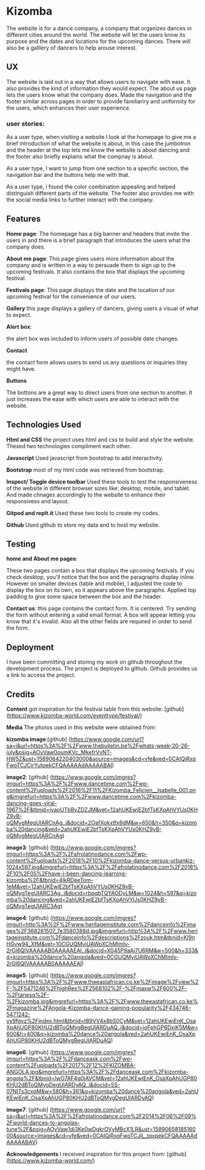 
# **Kizomba**

The website is for a dance company, a company that organizes dances in different cities around the world. The website will let the users know its purpose and the dates and locations for the upcoming dances. There will also be a galllery of dancers to help arouse interest.

## **UX**

The website is laid out in a way that allows users to navigate with ease. It also provides the kind of information they would expect. The about us page lets the users know what the company does. Made the navigation and the footer similar across pages in order to provide familiariry and uniformity for the users, which enhances their user experience.

### **user stories**:
As a user type, when visiting a website I look at the homepage to give me a brief introduction of what the website is about, in this case the jumbotron and the header at the top lets me know the website is about dancing and the footer also briefly explains what the compnay is about. 

As a user type, I want to jump from one section to a specific section, the navigation bar and the buttons help me with that.

As a user type, i found the color combination appealing and helped distinguish different parts of the website. The footer also provides me with the social media links to further interact with the company.

## **Features**
 
**Home page**: The homepage has a big banner and headers that invite the users in and there is a brief paragraph that introduces the users what the company does.

**About me page**: This page gives users more information about the company and is written in a way to persuade them to sign up to the upcoming festivals. It also contains the box that displays the upcoming festival.

**Festivals page**:
This page displays the date and the location of our upcoming festival for the convenience of our users.

**Gallery**
this page displays a gallery of dancers, giving users a visual of what to expect.

**Alert box**:

the alert box was included to inform users of possible date changes.

**Contact**

the contact form allows users to send us any questions or inquiries they might have.

**Buttons**

The bottons are a great way to direct users from one section to another. It just increases the ease with which users are able to interact with the website.

## **Technologies Used**

**Html and CSS**
the project uses html and css to build and style the website. Thesed two technologies compliment each other.

**Javascript**
Used javascript from bootstrap to add interactivity.

**Bootstrap**
most of my html code was retrieved from bootstrap.

**Inspect/ Toggle device toolbar**
Used these tools to test the responsiveness of the website in different browser sizes like: desktop, mobile, and tablet. And made chnages accordingly to the website to enhance their responsivess and layout.

**Gitpod and replt.it**
Used these two tools to create my codes.

**Github**
Used github to store my data and to host my website.

## **Testing**

**home and About me pages**:

These two pages contain a box that displays the upcoming festivals. If you check desktop, you'll notice that the box and the paragraphs display inline. However on smaller devices (table and mobile), I adjusted the code to display the box on its own, so it appears above the paragraphs. Applied top padding to give some space between the box and the header.

**Contact us**:
this page contains the contact form. It is centered. Try sending the form without entering a valid email format. A box will appear letting you know that it's invalid.
Also all the other fields are required in order to send the form.

## **Deployment**

I have been committing and storing my work on github throughout the development process. 
The project is deployed to github. Github provides us a link to access the project.

## **Credits**

**Content**
got inspiration for the festival table from this website: [github]
(https://www.kizomba-world.com/eventtype/festival/)

**Media**
The photos used in this website were obtained from:

**kizomba image**:[github] (https://www.google.com/url?sa=i&url=https%3A%2F%2Fwww.thebulletin.be%2Fwhats-week-20-26-july&psig=AOvVaw0oumKVc_MkefrVvNT-HW5Z&ust=1589064220403000&source=images&cd=vfe&ved=0CAIQjRxqFwoTCJCirYutpekCFQAAAAAdAAAAABAI)

**image2**: [github] (https://www.google.com/imgres?imgurl=https%3A%2F%2Fwww.dancetime.com%2Fwp-content%2Fuploads%2F2016%2F11%2FKizomba_Felicien__Isabelle_001.png&imgrefurl=https%3A%2F%2Fwww.dancetime.com%2Fkizomba-dancing-goes-viral-1967%2F&tbnid=jyaoUTbByZDZJM&vet=12ahUKEwiE2bfTsKXpAhVYUs0KHZ9vB-oQMygMegUIARCnAg..i&docid=2OafXokxtfx6dM&w=650&h=350&q=kizomba%20dancing&ved=2ahUKEwiE2bfTsKXpAhVYUs0KHZ9vB-oQMygMegUIARCnAg)

**image3**: [github] (https://www.google.com/imgres?imgurl=https%3A%2F%2Fafrolatinodance.com%2Fwp-content%2Fuploads%2F2018%2F10%2Fkizomba-dance-versus-urbankiz-1024x597.jpg&imgrefurl=https%3A%2F%2Fafrolatinodance.com%2F2018%2F10%2F05%2Fhave-i-been-dancing-learning-kizomba%2F&tbnid=4IkRDeeTom-1eM&vet=12ahUKEwiE2bfTsKXpAhVYUs0KHZ9vB-oQMygTegUIARC3Ag..i&docid=rbpqbTQYAODyLM&w=1024&h=597&q=kizomba%20dancing&ved=2ahUKEwiE2bfTsKXpAhVYUs0KHZ9vB-oQMygTegUIARC3Ag)

**image4**: [github] (https://www.google.com/imgres?imgurl=http%3A%2F%2Fwww.heritageinstitute.com%2Fdanceinfo%2Fimages%2F368281507_7e3580388d.jpg&imgrefurl=http%3A%2F%2Fwww.heritageinstitute.com%2Fdanceinfo%2Fdescriptions%2Fzouk.htm&tbnid=Kl9nHGyw94_XfM&vet=10CGUQMyiUAWoXChMImIv-2rGl6QIVAAAAAB0AAAAAEAI..i&docid=X045P9aAi7U6RM&w=500&h=333&q=kizomba%20dance%20angola&ved=0CGUQMyiUAWoXChMImIv-2rGl6QIVAAAAAB0AAAAAEAI)

**image5**: [github] (https://www.google.com/imgres?imgurl=https%3A%2F%2Fwww.theeastafrican.co.ke%2Fimage%2Fview%2F-%2F5471246%2FhighRes%2F2568102%2F-%2Fmaxw%2F600%2F-%2Ftanesq%2F-%2Fkizomba.jpg&imgrefurl=https%3A%2F%2Fwww.theeastafrican.co.ke%2Fmagazine%2FAngola-Kizomba-dance-gaining-popularity%2F434746-5471242-vy9fgyz%2Findex.html&tbnid=t89VV4x8bS0CyM&vet=12ahUKEwiEnK_OsaXpAhUGP80KHU2dBToQMygBegUIARDuAQ..i&docid=joFphGP6DxiK5M&w=600&h=400&q=kizomba%20dance%20angola&ved=2ahUKEwiEnK_OsaXpAhUGP80KHU2dBToQMygBegUIARDuAQ)

**image6**: [github] (https://www.google.com/imgres?imgurl=https%3A%2F%2Fdanceask.com%2Fwp-content%2Fuploads%2F2017%2F12%2FKIZOMBA-ANGOLA.jpg&imgrefurl=https%3A%2F%2Fdanceask.com%2Fkizomba-angola%2F&tbnid=IwO7AF4q0iAVCM&vet=12ahUKEwiEnK_OsaXpAhUGP80KHU2dBToQMygDegUIARDyAQ..i&docid=5S-07NITs3cxpM&w=580&h=361&q=kizomba%20dance%20angola&ved=2ahUKEwiEnK_OsaXpAhUGP80KHU2dBToQMygDegUIARDyAQ)

**image7**: [github] (https://www.google.com/url?sa=i&url=https%3A%2F%2Fafrolatinodance.com%2F2014%2F06%2F09%2Fworld-dances-to-angolas-tune%2F&psig=AOvVaw1di3Ke0wDqkrOVyMBcX1LR&ust=1589065818516000&source=images&cd=vfe&ved=0CAIQjRxqFwoTCJiL_tqxpekCFQAAAAAdAAAAABAV)


**Acknowledgements**
I received inspiration for this project from: [github] (https://www.kizomba-world.com/)